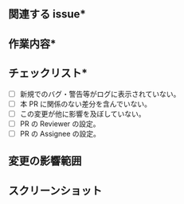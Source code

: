 ## 関連する issue\*

<!--
次のいずれかを書いてください。
#issue番号（マージ時にまだ issue を close してはいけない場合）
Closes #番号（マージ時に issue を自動的に close させる場合）
-->

## 作業内容\*

<!-- 変更箇所および内容 -->

## チェックリスト\*

- [ ] 新規でのバグ・警告等がログに表示されていない。
- [ ] 本 PR に関係のない差分を含んでいない。
- [ ] この変更が他に影響を及ぼしていない。
- [ ] PR の Reviewer の設定。
- [ ] PR の Assignee の設定。

## 変更の影響範囲

<!-- 変更の影響範囲が多い場合、それら列挙してください。 -->

## スクリーンショット

<!-- UIの変更があれば -->
